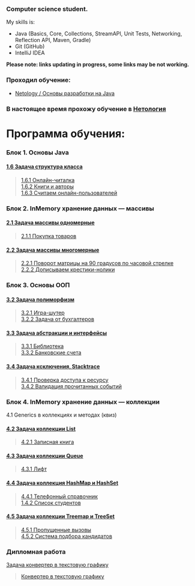 ### Computer science student.

My skills is:
* Java (Basics, Core, Collections, StreamAPI, Unit Tests, Networking, Reflection API, Maven, Gradle)
* Git (GitHub)
* IntelliJ IDEA

**Please note: links updating in progress, some links may be not working.**

### Проходил обучение:

- [Netology / Основы разработки на Java]()
### В настоящее время прохожу обучение в [Нетология](https://netology.ru/)

# Программа обучения:

### Блок 1. Основы Java

#### [1.6	Задача структура класса](https://github.com/netology-code/java-homeworks/tree/master/class-structure)

> [1.6.1 Онлайн-читалка](https://replit.com/@AndMosk/Lesson6class-structure#Main.java)  
> [1.6.2 Книги и авторы](https://replit.com/@AndMosk/Lesson6class-structure#Main.java)  
> [1.6.3 Считаем онлайн-пользователей](https://replit.com/@AndMosk/Lesson6class-structure#Main.java)

### Блок 2. InMemory хранение данных — массивы

#### [2.1	Задача массивы одномерные](https://github.com/netology-code/java-homeworks/tree/master/one-dimensional-array)

> [2.1.1 Покупка товаров](https://replit.com/@AndMosk/Lesson8#Main.java)

#### [2.2	Задача массивы многомерные](https://github.com/netology-code/java-homeworks/tree/master/multidimensional-array)

> [2.2.1 Поворот матрицы на 90 градусов по часовой стрелке](https://replit.com/@AndMosk/lesson91Matrix#Main.java)  
> [2.2.2 Дописываем крестики-нолики](https://replit.com/@AndMosk/Lesson92GameXO#Main.java)

### Блок 3. Основы ООП

#### [3.2	Задача полиморфизм](https://github.com/netology-code/java-homeworks/tree/master/polymorphism)

> [3.2.1 Игра-шутер](https://replit.com/@AndMosk/Lesson10ShooterGame#Main.java)  
> [3.2.2 Задача от бухгалтеров](https://replit.com/@AndMosk/Lesson10TAX#Main.java)

#### [3.3	Задача абстракции и интерфейсы](https://github.com/netology-code/java-homeworks/tree/master/abstractions-interfaces)

> [3.3.1 Библиотека](https://replit.com/@AndMosk/Lesson12BookLibrary#Main.java)  
> [3.3.2 Банковские счета](https://replit.com/@AndMosk/Lesson12Bank#Main.java)

#### [3.4	Задача ксключения, Stacktrace](https://github.com/netology-code/java-homeworks/tree/master/exceptions)

> [3.4.1 Проверка доступа к ресурсу](https://replit.com/@AndMosk/Lesson13stacktrace#Main.java)  
> [3.4.2 Валидация прочитанных событий](https://replit.com/@AndMosk/Lesson13MoveAndTheatre#Main.java)


### Блок 4. InMemory хранение данных — коллекции

4.1 Generics в коллекциях и методах (квиз)

#### [4.2	Задача коллекции List](https://github.com/netology-code/java-homeworks/tree/master/list)

> [4.2.1 Записная книга](https://replit.com/@AndMosk/Lesson16ArrayList#Main.javahttps://replit.com/@AndMosk/Lesson16ArrayList#Main.java)

#### [4.3	Задача коллекции Queue](https://github.com/netology-code/java-homeworks/tree/master/queue)

> [4.3.1 Лифт](https://replit.com/@AndMosk/Lesson17Queue#Main.java)  

#### [4.4	Задача коллекция HashMap и HashSet](https://github.com/netology-code/java-homeworks/tree/master/hash-collections)

> [4.4.1 Телефонный справочник](https://replit.com/@AndMosk/Lesson18HashMap#Main.java)  
> [1.4.2 Список студентов](https://replit.com/@AndMosk/Lesson18HashSet#Main.java)

#### [4.5	Задача коллекции Treemap и TreeSet](https://github.com/netology-code/java-homeworks/tree/master/tree-collections)

> [4.5.1 Пропущенные вызовы](https://replit.com/@AndMosk/Lesson19MISSEDCALL#Main.java)  
> [4.5.2 Система подбора кандидатов](https://replit.com/@AndMosk/Lesson19CandidateSelection#Main.java)

### Дипломная работа
[Задача конвертер в текстовую графику](https://github.com/netology-code/java-diplom)

> [Конвертер в текстовую графику]()

<!--
**andmosc/andmosc** is a ✨ _special_ ✨ repository because its `README.md` (this file) appears on your GitHub profile.

Here are some ideas to get you started:

- 🔭 I’m currently working on ...
- 🌱 I’m currently learning ...
- 👯 I’m looking to collaborate on ...
- 🤔 I’m looking for help with ...
- 💬 Ask me about ...
- 📫 How to reach me: ...
- 😄 Pronouns: ...
- ⚡ Fun fact: ...
-->
